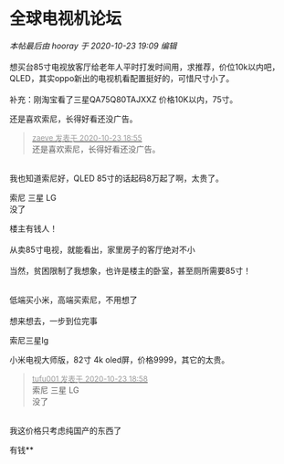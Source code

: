 # 全球电视机论坛


<i class="pstatus"> 本帖最后由 hooray 于 2020-10-23 19:09 编辑 </i><br />
<br />
想买台85寸电视放客厅给老年人平时打发时间用，求推荐，价位10k以内吧，QLED，其实oppo新出的电视机看配置挺好的，可惜尺寸小了。<br />
<br />
补充：刚淘宝看了三星QA75Q80TAJXXZ 价格10K以内，75寸。

还是喜欢索尼，长得好看还没广告。<img id="aimg_E56kr" onclick="zoom(this, this.src, 0, 0, 0)" class="zoom" src="https://cdn.jsdelivr.net/gh/hishis/forum-master/public/images/patch.gif" onmouseover="img_onmouseoverfunc(this)" onload="thumbImg(this)" border="0" alt="" />

<div class="quote"><blockquote><font size="2"><a href="https://www.hostloc.com/forum.php?mod=redirect&amp;goto=findpost&amp;pid=9342580&amp;ptid=757718" target="_blank"><font color="#999999">zaeve 发表于 2020-10-23 18:55</font></a></font><br />
还是喜欢索尼，长得好看还没广告。</blockquote></div><br />
我也知道索尼好，QLED 85寸的话起码8万起了啊，太贵了。

索尼 三星 LG<br />
没了

楼主有钱人！<br />
<br />
从卖85寸电视，就能看出，家里房子的客厅绝对不小<br />
<br />
当然，贫困限制了我想象，也许是楼主的卧室，甚至厕所需要85寸！<br />
<br />
<img src="static/image/smiley/default/lol.gif" smilieid="12" border="0" alt="" /><img src="static/image/smiley/default/lol.gif" smilieid="12" border="0" alt="" /><img src="static/image/smiley/default/lol.gif" smilieid="12" border="0" alt="" />

低端买小米，高端买索尼，不用想了<br />
<br />
想来想去，一步到位完事

索尼三星lg

小米电视大师版，82寸 4k oled屏，价格9999，其它的太贵。

<div class="quote"><blockquote><font size="2"><a href="https://www.hostloc.com/forum.php?mod=redirect&amp;goto=findpost&amp;pid=9342599&amp;ptid=757718" target="_blank"><font color="#999999">tufu001 发表于 2020-10-23 18:58</font></a></font><br />
索尼 三星 LG<br />
没了</blockquote></div><br />
我这价格只考虑纯国产的东西了

有钱**
